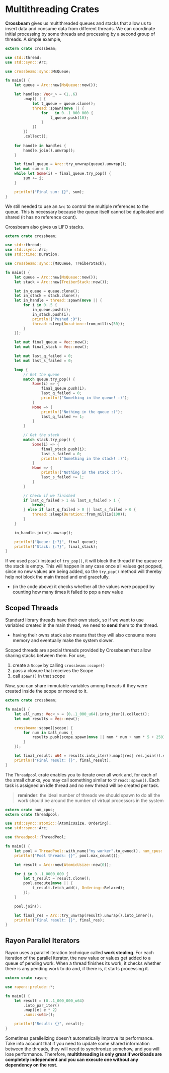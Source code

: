 # Multithreading Crates

**Crossbeam** gives us multithreaded queues and stacks that allow us to insert data and consume data from different threads. We can coordinate initial processing by some threads and processing by a second group of threads. A simple example,

```rust
extern crate crossbeam;

use std::thread;
use std::sync::Arc;

use crossbeam::sync::MsQueue;

fn main() {
    let queue = Arc::new(MsQueue::new());

    let handles: Vec<_> = (1..6)
        .map(|_| {
            let t_queue = queue.clone();
            thread::spawn(move || {
                for _ in 0..1_000_000 {
                    t_queue.push(10);
                }
            })
        })
        .collect();
    
    for handle in handles {
        handle.join().unwrap();
    }

    let final_queue = Arc::try_unwrap(queue).unwrap();
    let mut sum = 0:
    while let Some(i) = final_queue.try_pop() {
        sum += i;
    }

    println!("Final sum: {}", sum);
}
```

We still needed to use an `Arc` to control the multiple references to the queue. This is necessary because the queue itself cannot be duplicated and shared (it has no reference count).

Crossbeam also gives us LIFO stacks. 

```rust
extern crate crossbeam;

use std::thread;
use std::sync::Arc;
use std::time::Duration;

use crossbeam::sync::{MsQueue, TreiberStack};

fn main() {
    let queue = Arc::new(MsQueue::new());
    let stack = Arc::new(TreiberStack::new());

    let in_queue = queue.clone();
    let in_stack = stack.clone();
    let in_handle = thread::spawn(move || {
        for i in 0..5 {
            in_queue.push(i);
            in_stack.push(i);
            println!("Pushed :D");
            thread::sleep(Duration::from_millis(50));
        }
    });

    let mut final_queue = Vec::new();
    let mut final_stack = Vec::new();

    let mut last_q_failed = 0;
    let mut last_s_failed = 0;

    loop {
        // Get the queue
        match queue.try_pop() {
            Some(i) => {
                final_queue.push(i);
                last_q_failed = 0;
                println!("Something in the queue! :)");
            }
            None => {
                println!("Nothing in the queue :(");
                last_q_failed += 1;
            }
        }

        // Get the stack
        match stack.try_pop() {
            Some(i) => {
                final_stack.push(i);
                last_s_failed = 0;
                println!("Something in the stack! :)");
            }
            None => {
                println!("Nothing in the stack :(");
                last_s_failed += 1;
            }
        }

        // Check if we finished
        if last_q_failed > 1 && last_s_failed > 1 {
            break;
        } else if last_q_failed > 0 || last_s_failed > 0 {
            thread::sleep(Duration::from_millis(100));
        }
    }

    in_handle.join().unwrap();

    println!("Queue: {:?}", final_queue);
    println!("Stack: {:?}", final_stack);
}
```

If we used `pop()` instead of `try_pop()`, it will block the thread if the queue or the stack is empty. This will happen in any case once all values get popped, since no new values are being added, so the `try_pop()` method will thereby help not block the main thread and end gracefully.
* (in the code above) it checks whether all the values were popped by counting how many times it failed to pop a new value

## Scoped Threads

Standard library threads have their own stack, so if we want to use variabled created in the main thread, we need to **send** them to the thread.
* having their owns stack also means that they will also consume more memory and eventually make the system slower.

Scoped threads are special threads provided by Crossbeam that allow sharing stacks between them. For use,
1. create a `Scope` by calling `crossbeam::scope()`
2. pass a closure that receives the Scope
3. call `spawn()` in that scope

Now, you can share immutable variables among threads if they were created inside the scope or moved to it.

```rust
extern crate crossbeam;

fn main() {
    let all_nums: Vec<_> = (0..1_000_u64).into_iter().collect();
    let mut results = Vec::new();

    crossbeam::scope(|scope| {
        for num in &all_nums {
            results.push(scope.spawn(move || num * num + num * 5 + 250))
        }
    });

    let final_result: u64 = results.into_iter().map(|res| res.join()).sum();
    println!("Final result: {}", final_result);
}
```

The `Threadpool` crate enables you to iterate over all work and, for each of the small chunks, you may call something similar to `thread::spawn()`. Each task is assigned an idle thread and no new thread will be created per task. 

> **reminder**: the ideal number of threads we should spawn to do all the work should be around the number of virtual processors in the system

```rust
extern crate num_cpus;
extern crate threadpool;

use std::sync::atomic::{AtomicUsize, Ordering};
use std::sync::Arc;

use threadpool::ThreadPool;

fn main() {
    let pool = ThreadPool::with_name("my worker".to_owned(), num_cpus::get());
    println!("Pool threads: {}", pool.max_count());

    let result = Arc::new(AtomicUsize::new(0));

    for i in 0..1_0000_000 {
        let t_result = result.clone();
        pool.execute(move || {
            t_result.fetch_add(i, Ordering::Relaxed);
        });
    }

    pool.join();

    let final_res = Arc::try_unwrap(result).unwrap().into_inner();
    println!("Final result: {}", final_res);
}
```

## Rayon Parallel Iterators

Rayon uses a parallel iteration technique called **work stealing**. For each iteration of the parallel iterator, the new value or values get added to a queue of pending work. When a thread finishes its work, it checks whether there is any pending work to do and, if there is, it starts processing it. 

```rust
extern crate rayon;

use rayon::prelude::*;

fn main() {
    let result = (0..1_000_000_u64)
        .into_par_iter()
        .map(|e| e * 2)
        .sum::<u64>();

    println!("Result: {}", result);
}
```

Sometimes parallelizing doesn't automatically improve its performance. Take into account that if you need to update some shared information between the threads, they will need to synchronize somehow, and you will lose performance. Therefore, **multithreading is only great if workloads are completely independent and you can execute one without any dependency on the rest.**